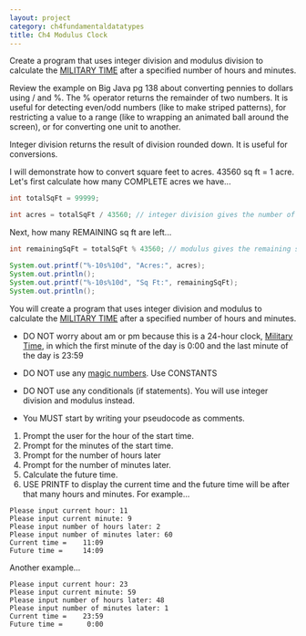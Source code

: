 ```yaml
---
layout: project
category: ch4fundamentaldatatypes
title: Ch4 Modulus Clock
---
```

Create a program that uses integer division and modulus division to calculate the [MILITARY TIME](https://en.wikipedia.org/wiki/24-hour_clock) after a specified number of hours and minutes.

Review the example on Big Java pg 138 about converting pennies to dollars using / and %. The % operator returns the remainder of two numbers. It is useful for detecting even/odd numbers (like to make striped patterns), for restricting a value to a range (like to wrapping an animated ball around the screen), or for converting one unit to another.

Integer division returns the result of division rounded down. It is useful for conversions.

I will demonstrate how to convert square feet to acres. 43560 sq ft = 1 acre. Let's first calculate how many COMPLETE acres we have...
```java
int totalSqFt = 99999;

int acres = totalSqFt / 43560; // integer division gives the number of whole acres
```
Next, how many REMAINING sq ft are left...
```java
int remainingSqFt = totalSqFt % 43560; // modulus gives the remaining sq ft

System.out.printf("%-10s%10d", "Acres:", acres);
System.out.println();
System.out.printf("%-10s%10d", "Sq Ft:", remainingSqFt);
System.out.println();
```

You will create a program that uses integer division and modulus to calculate the [MILITARY TIME](https://en.wikipedia.org/wiki/24-hour_clock) after a specified number of hours and minutes.

  - DO NOT worry about am or pm because this is a 24-hour clock, [Military Time](https://en.wikipedia.org/wiki/24-hour_clock), in which the first minute of the day is 0:00 and the last minute of the day is 23:59

  - DO NOT use any [magic numbers](https://en.wikipedia.org/wiki/Magic_number_(programming)#Unnamed_numerical_constants). Use CONSTANTS

  - DO NOT use any conditionals (if statements). You will use integer division and modulus instead.

  - You MUST start by writing your pseudocode as comments.

1.  Prompt the user for the hour of the start time.
1.  Prompt for the minutes of the start time.
1.  Prompt for the number of hours later
1.  Prompt for the number of minutes later.
1.  Calculate the future time.
1.  USE PRINTF to display the current time and the future time will be after that many hours and minutes. For example...
```
Please input current hour: 11
Please input current minute: 9
Please input number of hours later: 2
Please input number of minutes later: 60
Current time =    11:09
Future time =     14:09
```
Another example...
```
Please input current hour: 23
Please input current minute: 59
Please input number of hours later: 48
Please input number of minutes later: 1
Current time =    23:59
Future time =      0:00
```


